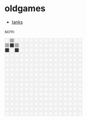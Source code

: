 oldgames
============

* [tanks](https://rawgithub.com/estuardolh/oldgames/master/index.html)

scrn:

![Tanks WIP]( ./scr/tank.PNG )
